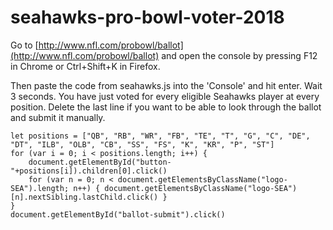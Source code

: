 # seahawks-pro-bowl-voter-2018

Go to [http://www.nfl.com/probowl/ballot](http://www.nfl.com/probowl/ballot) and open the console by pressing F12 in Chrome or Ctrl+Shift+K in Firefox.

Then paste the code from seahawks.js into the 'Console' and hit enter. Wait 3 seconds. You have just voted for every eligible Seahawks player at every position.
Delete the last line if you want to be able to look through the ballot and submit it manually.

```
let positions = ["QB", "RB", "WR", "FB", "TE", "T", "G", "C", "DE", "DT", "ILB", "OLB", "CB", "SS", "FS", "K", "KR", "P", "ST"]
for (var i = 0; i < positions.length; i++) {
    document.getElementById("button-"+positions[i]).children[0].click()
    for (var n = 0; n < document.getElementsByClassName("logo-SEA").length; n++) { document.getElementsByClassName("logo-SEA")[n].nextSibling.lastChild.click() }
}
document.getElementById("ballot-submit").click()
```
